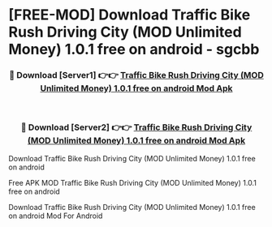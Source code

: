 # [FREE-MOD] Download Traffic Bike Rush Driving City (MOD Unlimited Money) 1.0.1 free on android - sgcbb


<div align="center">
<h3>🔴 Download [Server1] 👉👉 <a href="https://apk-comot.site?title=Traffic_Bike_Rush_Driving_City_(MOD_Unlimited_Money)_1.0.1_free_on_android">Traffic Bike Rush Driving City (MOD Unlimited Money) 1.0.1 free on android Mod Apk</a></h3><br>

<h3>🔴 Download [Server2] 👉👉 <a href="https://apk-comot.site?title=Traffic_Bike_Rush_Driving_City_(MOD_Unlimited_Money)_1.0.1_free_on_android">Traffic Bike Rush Driving City (MOD Unlimited Money) 1.0.1 free on android Mod Apk</a></h3>
</div>



Download Traffic Bike Rush Driving City (MOD Unlimited Money) 1.0.1 free on android 

Free APK MOD Traffic Bike Rush Driving City (MOD Unlimited Money) 1.0.1 free on android 

Download Traffic Bike Rush Driving City (MOD Unlimited Money) 1.0.1 free on android Mod For Android
